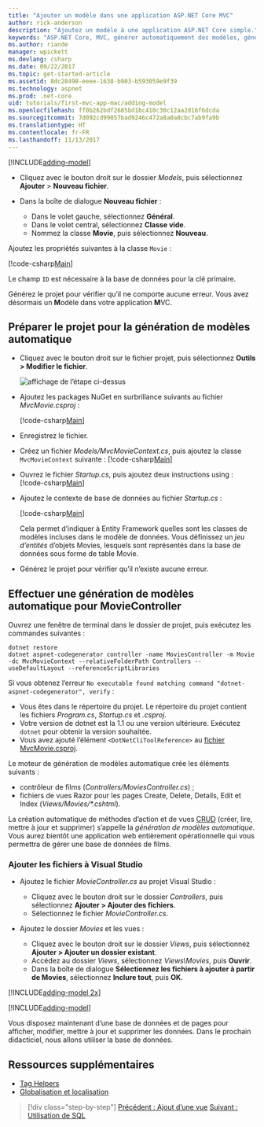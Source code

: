```yaml
---
title: "Ajouter un modèle dans une application ASP.NET Core MVC"
author: rick-anderson
description: "Ajoutez un modèle à une application ASP.NET Core simple."
keywords: "ASP.NET Core, MVC, générer automatiquement des modèles, génération de modèles automatique"
ms.author: riande
manager: wpickett
ms.devlang: csharp
ms.date: 09/22/2017
ms.topic: get-started-article
ms.assetid: 8dc28498-eeee-1638-b903-b593059e9f39
ms.technology: aspnet
ms.prod: .net-core
uid: tutorials/first-mvc-app-mac/adding-model
ms.openlocfilehash: ff0b262bdf2685bd1bc410c30c12aa2d16f6dcda
ms.sourcegitcommit: 7d092cd99057bad9246c472a8a0a8cbc7ab9fa9b
ms.translationtype: HT
ms.contentlocale: fr-FR
ms.lasthandoff: 11/13/2017
---
```

[!INCLUDE[adding-model](../../includes/mvc-intro/adding-model1.md)]

* Cliquez avec le bouton droit sur le dossier *Models*, puis sélectionnez **Ajouter** > **Nouveau fichier**. 
* Dans la boîte de dialogue **Nouveau fichier** :

  * Dans le volet gauche, sélectionnez **Général**.
  * Dans le volet central, sélectionnez **Classe vide**.
  * Nommez la classe **Movie**, puis sélectionnez **Nouveau**.

Ajoutez les propriétés suivantes à la classe `Movie` :

[!code-csharp[Main](../../tutorials/first-mvc-app/start-mvc/sample/MvcMovie/Models/MovieNoEF.cs?name=snippet_1)]

Le champ `ID` est nécessaire à la base de données pour la clé primaire.

Générez le projet pour vérifier qu’il ne comporte aucune erreur. Vous avez désormais un **M**odèle dans votre application **M**VC.

## <a name="prepare-the-project-for-scaffolding"></a>Préparer le projet pour la génération de modèles automatique

- Cliquez avec le bouton droit sur le fichier projet, puis sélectionnez **Outils > Modifier le fichier**.

  ![affichage de l’étape ci-dessus](adding-model/_static/1.png)

- Ajoutez les packages NuGet en surbrillance suivants au fichier *MvcMovie.csproj* :
             
  [!code-csharp[Main](../first-mvc-app-xplat/start-mvc/sample/MvcMovie/MvcMovie.csproj?highlight=7,10)]

- Enregistrez le fichier.

- Créez un fichier *Models/MvcMovieContext.cs*, puis ajoutez la classe `MvcMovieContext` suivante : [!code-csharp[Main](../../tutorials/first-mvc-app-xplat/start-mvc/sample/MvcMovie/Models/MvcMovieContext.cs)]
   
- Ouvrez le fichier *Startup.cs*, puis ajoutez deux instructions using : [!code-csharp[Main](../../tutorials/first-mvc-app-xplat/start-mvc/sample/MvcMovie/Startup.cs?name=snippet1&highlight=1,2)]

- Ajoutez le contexte de base de données au fichier *Startup.cs* :

   [!code-csharp[Main](../../tutorials/first-mvc-app-xplat/start-mvc/sample/MvcMovie/Startup.cs?name=snippet2&highlight=6-7)]

  Cela permet d’indiquer à Entity Framework quelles sont les classes de modèles incluses dans le modèle de données. Vous définissez un *jeu d’entités* d’objets Movies, lesquels sont représentés dans la base de données sous forme de table Movie.

- Générez le projet pour vérifier qu’il n’existe aucune erreur.

## <a name="scaffold-the-moviecontroller"></a>Effectuer une génération de modèles automatique pour MovieController

Ouvrez une fenêtre de terminal dans le dossier de projet, puis exécutez les commandes suivantes :

```
dotnet restore
dotnet aspnet-codegenerator controller -name MoviesController -m Movie -dc MvcMovieContext --relativeFolderPath Controllers --useDefaultLayout --referenceScriptLibraries 
```
Si vous obtenez l’erreur `No executable found matching command "dotnet-aspnet-codegenerator", verify` :

 * Vous êtes dans le répertoire du projet. Le répertoire du projet contient les fichiers *Program.cs*, *Startup.cs* et *.csproj*.
 * Votre version de dotnet est la 1.1 ou une version ultérieure. Exécutez `dotnet` pour obtenir la version souhaitée.
 * Vous avez ajouté l’élément `<DotNetCliToolReference>` au [fichier MvcMovie.csproj](#prepare-the-project-for-scaffolding).
 
<!--
> [!NOTE]
> If you get an error when the scaffolding command runs, see [issue 444 in the scaffolding repository](https://github.com/aspnet/scaffolding/issues/444) for a workaround.
-->

Le moteur de génération de modèles automatique crée les éléments suivants :

* contrôleur de films (*Controllers/MoviesController.cs*) ;
* fichiers de vues Razor pour les pages Create, Delete, Details, Edit et Index (*Views/Movies/\*.cshtml*).

La création automatique de méthodes d’action et de vues [CRUD](https://wikipedia.org/wiki/Create,_read,_update_and_delete) (créer, lire, mettre à jour et supprimer) s’appelle la *génération de modèles automatique*. Vous aurez bientôt une application web entièrement opérationnelle qui vous permettra de gérer une base de données de films.

### <a name="add-the-files-to-visual-studio"></a>Ajouter les fichiers à Visual Studio

* Ajoutez le fichier *MovieController.cs* au projet Visual Studio :

  * Cliquez avec le bouton droit sur le dossier *Controllers*, puis sélectionnez **Ajouter > Ajouter des fichiers**.
  * Sélectionnez le fichier *MovieController.cs*.

* Ajoutez le dossier *Movies* et les vues :

  * Cliquez avec le bouton droit sur le dossier *Views*, puis sélectionnez **Ajouter > Ajouter un dossier existant**.
  * Accédez au dossier *Views*, sélectionnez *Views\Movies*, puis **Ouvrir**.
  * Dans la boîte de dialogue **Sélectionnez les fichiers à ajouter à partir de Movies**, sélectionnez **Inclure tout**, puis **OK**.

[!INCLUDE[adding-model 2x](../../includes/mvc-intro/adding-model2xp.md)]

[!INCLUDE[adding-model](../../includes/mvc-intro/adding-model3.md)]

Vous disposez maintenant d’une base de données et de pages pour afficher, modifier, mettre à jour et supprimer les données. Dans le prochain didacticiel, nous allons utiliser la base de données.

## <a name="additional-resources"></a>Ressources supplémentaires

* [Tag Helpers](xref:mvc/views/tag-helpers/intro)
* [Globalisation et localisation](xref:fundamentals/localization)

>[!div class="step-by-step"]
[Précédent : Ajout d’une vue](adding-view.md)
[Suivant : Utilisation de SQL](working-with-sql.md)  
